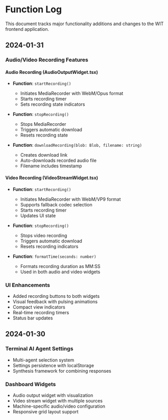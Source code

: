 # Function Log

This document tracks major functionality additions and changes to the WIT frontend application.

## 2024-01-31

### Audio/Video Recording Features

#### Audio Recording (AudioOutputWidget.tsx)
- **Function**: `startRecording()`
  - Initiates MediaRecorder with WebM/Opus format
  - Starts recording timer
  - Sets recording state indicators
  
- **Function**: `stopRecording()`
  - Stops MediaRecorder
  - Triggers automatic download
  - Resets recording state

- **Function**: `downloadRecording(blob: Blob, filename: string)`
  - Creates download link
  - Auto-downloads recorded audio file
  - Filename includes timestamp

#### Video Recording (VideoStreamWidget.tsx)
- **Function**: `startRecording()`
  - Initiates MediaRecorder with WebM/VP9 format
  - Supports fallback codec selection
  - Starts recording timer
  - Updates UI state

- **Function**: `stopRecording()`
  - Stops video recording
  - Triggers automatic download
  - Resets recording indicators

- **Function**: `formatTime(seconds: number)`
  - Formats recording duration as MM:SS
  - Used in both audio and video widgets

### UI Enhancements
- Added recording buttons to both widgets
- Visual feedback with pulsing animations
- Compact view indicators
- Real-time recording timers
- Status bar updates

## 2024-01-30

### Terminal AI Agent Settings
- Multi-agent selection system
- Settings persistence with localStorage
- Synthesis framework for combining responses

### Dashboard Widgets
- Audio output widget with visualization
- Video stream widget with multiple sources
- Machine-specific audio/video configuration
- Responsive grid layout support